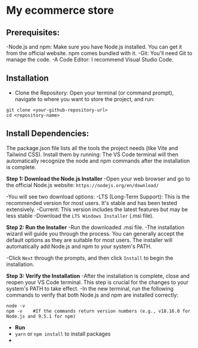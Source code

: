 # My ecommerce store

## Prerequisites:

-Node.js and npm: Make sure you have Node.js installed. You can get it from the official website. npm comes bundled with it.
-Git: You'll need Git to manage the code.
-A Code Editor: I recommend Visual Studio Code.

## Installation
- Clone the Repository: Open your terminal (or command prompt), navigate to where you want to store the project, and run:
  
 ```
git clone <your-github-repository-url>
cd <repository-name>
```
## Install Dependencies:
The package.json file lists all the tools the project needs (like Vite and Tailwind CSS). Install them by running:
The VS Code terminal will then automatically recognize the node and npm commands after the installation is complete.

**Step 1: Download the Node.js Installer**
-Open your web browser and go to the official Node.js website: `https://nodejs.org/en/download/`

-You will see two download options:
  -LTS (Long-Term Support): This is the recommended version for most users. It's stable and has been tested extensively.
  -Current: This version includes the latest features but may be less stable
-Download the `LTS Windows Installer` (.msi file).

**Step 2: Run the Installer**
-Run the downloaded .msi file.
-The installation wizard will guide you through the process. You can generally accept the default options as they are suitable for most users. The installer will automatically add Node.js and npm to your system's PATH.

-Click `Next` through the prompts, and then click `Install` to begin the installation.

**Step 3: Verify the Installation**
-After the installation is complete, close and reopen your VS Code terminal. This step is crucial for the changes to your system's PATH to take effect.
-In the new terminal, run the following commands to verify that both Node.js and npm are installed correctly:
```
node -v
npm -v    #If the commands return version numbers (e.g., v18.16.0 for Node.js and 9.5.1 for npm)
```

- **Run**
- `yarn` or `npm install` to install packages
- 
